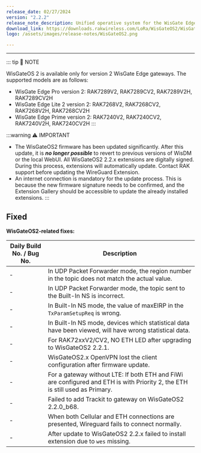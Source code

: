 ```yaml
---
release_date: 02/27/2024
version: "2.2.2"
release_note_description: Unified operative system for the WisGate Edge line that provides a feature-rich environment to access and configure the LoRaWAN gateway. The latest version of WisGateOS 2 is based on the latest version of the OpenWRT kernel for better security. WisGateOS 2 uses a simplified user interface that makes it easier to use and program. Integrated with WisDM, which allows the remote management of gateways and firmware. With extension functionality, the user can add extra features and functions to their gateways.
download_link: https://downloads.rakwireless.com/LoRa/WisGateOS2/WisGateOS2_Latest_Firmware.zip
logo: /assets/images/release-notes/WisGateOS2.png

---
```


<rk-release-notes/>

---

::: tip 📝 NOTE

WisGateOS 2 is available only for version 2 WisGate Edge gateways.
The supported models are as follows:
 - WisGate Edge Pro version 2: RAK7289V2, RAK7289CV2, RAK7289V2H, RAK7289CV2H
 - WisGate Edge Lite 2 version 2: RAK7268V2, RAK7268CV2, RAK7268V2H, RAK7268CV2H
 - WisGate Edge Prime version 2: RAK7240V2, RAK7240CV2, RAK7240V2H, RAK7240CV2H
:::


:::warning ⚠️ IMPORTANT
- The WisGateOS2 firmware has been updated significantly. After this update, it is ***no longer possible*** to revert to previous versions of WisDM or the local WebUI. All WisGateOS2 2.2.x extensions are digitally signed. During this process, extensions will automatically update. Contact RAK support before updating the WireGuard Extension.
- An internet connection is mandatory for the update process. This is because the new firmware signature needs to be confirmed, and the Extension Gallery should be accessible to update the already installed extensions.
:::

## Fixed

**WisGateOS2-related fixes:**

| Daily Build No. / Bug No. | Description                                                                                                                  |
|---------------------------|------------------------------------------------------------------------------------------------------------------------------|
| -                         | In UDP Packet Forwarder mode, the region number in the topic does not match the actual value.                                |
| -                         | In UDP Packet Forwarder mode, the topic sent to the Built-In NS is incorrect.                                                |
| -                         | In Built-In NS mode, the value of maxEIRP in the `TxParamSetupReq` is wrong.                                                 |
| -                         | In Built-In NS mode, devices which statistical data have been viewed, will have wrong statistical data.                      |
| -                         | For RAK72xxV2/CV2, NO ETH LED after upgrading to WisGateOS2 2.2.1.                                                           |
| -                         | WisGateOS2.x OpenVPN lost the client configuration after firmware update.                                                    |
| -                         | For a gateway without LTE: If both ETH and FiWi are configured and ETH is with Priority 2, the ETH is still used as Primary. |
| -                         | Failed to add Trackit to gateway on WisGateOS2 2.2.0_b68.                                                                    |
| -                         | When both Cellular and ETH connections are presented, Wireguard fails to connect normally.                                   |
| -                         | After update to WisGateOS2 2.2.x failed to install extension due to `wes` missing.                                           |

